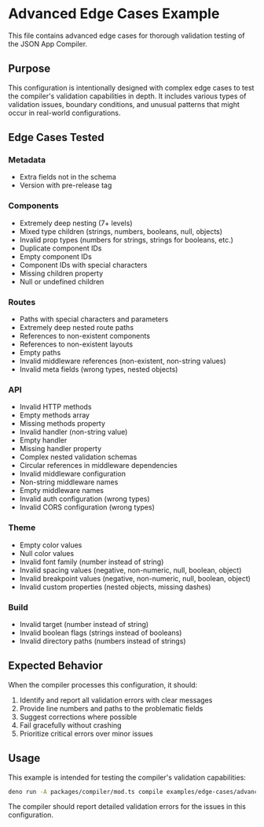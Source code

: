 # Advanced Edge Cases Example

This file contains advanced edge cases for thorough validation testing of the JSON App Compiler.

## Purpose

This configuration is intentionally designed with complex edge cases to test the compiler's validation capabilities in depth. It includes various types of validation issues, boundary conditions, and unusual patterns that might occur in real-world configurations.

## Edge Cases Tested

### Metadata
- Extra fields not in the schema
- Version with pre-release tag

### Components
- Extremely deep nesting (7+ levels)
- Mixed type children (strings, numbers, booleans, null, objects)
- Invalid prop types (numbers for strings, strings for booleans, etc.)
- Duplicate component IDs
- Empty component IDs
- Component IDs with special characters
- Missing children property
- Null or undefined children

### Routes
- Paths with special characters and parameters
- Extremely deep nested route paths
- References to non-existent components
- References to non-existent layouts
- Empty paths
- Invalid middleware references (non-existent, non-string values)
- Invalid meta fields (wrong types, nested objects)

### API
- Invalid HTTP methods
- Empty methods array
- Missing methods property
- Invalid handler (non-string value)
- Empty handler
- Missing handler property
- Complex nested validation schemas
- Circular references in middleware dependencies
- Invalid middleware configuration
- Non-string middleware names
- Empty middleware names
- Invalid auth configuration (wrong types)
- Invalid CORS configuration (wrong types)

### Theme
- Empty color values
- Null color values
- Invalid font family (number instead of string)
- Invalid spacing values (negative, non-numeric, null, boolean, object)
- Invalid breakpoint values (negative, non-numeric, null, boolean, object)
- Invalid custom properties (nested objects, missing dashes)

### Build
- Invalid target (number instead of string)
- Invalid boolean flags (strings instead of booleans)
- Invalid directory paths (numbers instead of strings)

## Expected Behavior

When the compiler processes this configuration, it should:

1. Identify and report all validation errors with clear messages
2. Provide line numbers and paths to the problematic fields
3. Suggest corrections where possible
4. Fail gracefully without crashing
5. Prioritize critical errors over minor issues

## Usage

This example is intended for testing the compiler's validation capabilities:

```bash
deno run -A packages/compiler/mod.ts compile examples/edge-cases/advanced-edge-cases.json
```

The compiler should report detailed validation errors for the issues in this configuration.